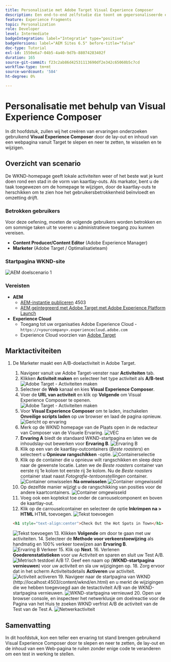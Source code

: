 ```yaml
---
title: Personalisatie met Adobe Target Visual Experience Composer
description: Een end-to-end zelfstudie die toont om gepersonaliseerde ervaring tot stand te brengen en te leveren gebruikend Adobe Target Visual Experience Composer (VEC).
feature: Experience Fragments
topic: Personalization
role: Developer
level: Intermediate
badgeIntegration: label="Integratie" type="positive"
badgeVersions: label="AEM Sites 6.5" before-title="false"
doc-type: Tutorial
exl-id: 1550e6a7-04b5-4a40-9d7b-88074283402f
duration: 165
source-git-commit: f23c2ab86d42531113690df2e342c65060b5c7cd
workflow-type: tm+mt
source-wordcount: '584'
ht-degree: 0%

---
```


# Personalisatie met behulp van Visual Experience Composer

In dit hoofdstuk, zullen wij het creëren van ervaringen onderzoeken gebruikend **Visual Experience Composer** door de lay-out en inhoud van een webpagina vanuit Target te slepen en neer te zetten, te wisselen en te wijzigen.

## Overzicht van scenario

De WKND-homepage geeft lokale activiteiten weer of het beste wat je kunt doen rond een stad in de vorm van kaartlay-outs. Als markator, bent u de taak toegewezen om de homepage te wijzigen, door de kaartlay-outs te herschikken om te zien hoe het gebruikersbetrokkenheid beïnvloedt en omzetting drijft.

### Betrokken gebruikers

Voor deze oefening, moeten de volgende gebruikers worden betrokken en om sommige taken uit te voeren u administratieve toegang zou kunnen vereisen.

* **Content Producer/Content Editor** (Adobe Experience Manager)
* **Marketer** (Adobe Target / Optimalisatieteam)

### Startpagina WKND-site

![AEM doelscenario 1](assets/personalization-use-case-3/aem-target-use-case-3.png)

### Vereisten

* **AEM**
   * [AEM-instantie publiceren](./implementation.md#getting-aem) 4503
   * [AEM geïntegreerd met Adobe Target met Adobe Experience Platform Launch](./using-launch-adobe-io.md#aem-target-using-launch-by-adobe)
* **Experience Cloud**
   * Toegang tot uw organisaties Adobe Experience Cloud - `https://<yourcompany>.experiencecloud.adobe.com`
   * Experience Cloud voorzien van [Adobe Target](https://experiencecloud.adobe.com)

## Marktactiviteiten

1. De Marketer maakt een A/B-doelactiviteit in Adobe Target.
   1. Navigeer vanuit uw Adobe Target-venster naar **Activiteiten** tab.
   2. Klikken **Activiteit maken** en selecteer het type activiteit als **A/B-test**
      ![Adobe Target - Activiteiten maken](assets/personalization-use-case-2/create-ab-activity.png)
   3. Selecteer de **Web** kanaal en kies **Visual Experience Composer**.
   4. Voer de **URL van activiteit** en klik op **Volgende** om Visual Experience Composer te openen.
      ![Adobe Target - Activiteiten maken](assets/personalization-use-case-2/create-activity-ab-name.png)
   5. Voor **Visual Experience Composer** om te laden, inschakelen **Onveilige scripts laden** op uw browser en laad de pagina opnieuw.
      ![Gericht op ervaring](assets/personalization-use-case-1/load-unsafe-scripts.png)
   6. Merk op de WKND homepage van de Plaats open in de redacteur van Composer van de Visuele Ervaring.
      ![VEC](assets/personalization-use-case-2/vec.png)
   7. **Ervaring A** biedt de standaard WKND-startpagina en laten we de inhoudslay-out bewerken voor **Ervaring B**.
      ![Ervaring B](assets/personalization-use-case-3/use-case3-experience-b.png)
   8. Klik op een van de kaartlay-outcontainers (*Beste roasters*) en selecteert u **Opnieuw rangschikken** -optie.
      ![Containerselectie](assets/personalization-use-case-3/container-selection.png)
   9. Klik op de container die u opnieuw wilt rangschikken en sleep deze naar de gewenste locatie. Laten we de *Beste roasters* container van eerste rij 1e kolom tot eerste rij 3e kolom. Nu de *Beste roasters* container staat naast *Fotografie-tentoonstellingen* container.
      ![Container omwisselen](assets/personalization-use-case-3/container-swap.png)
      **Na omwisselen**
      ![Container omgewisseld](assets/personalization-use-case-3/after-swap-1-3.png)
   10. Op dezelfde manier wijzigt u de rangschikking van posities voor de andere kaartcontainers.
      ![Container omgewisseld](assets/personalization-use-case-3/after-swap-all.png)
   11. Voeg ook een koptekst toe onder de carrouselcomponent en boven de kaartlay-out.
   12. Klik op de carrouselcontainer en selecteer de optie **Inkrimpen na > HTML** HTML toevoegen.
      ![Tekst toevoegen](assets/personalization-use-case-3/add-text.png)

      ```html
      <h1 style="text-align:center">Check Out the Hot Spots in Town</h1>
      ```

      ![Tekst toevoegen](assets/personalization-use-case-3/after-changes.png)
   13. Klikken **Volgende** om door te gaan met uw activiteiten.
   14. Selecteer de **Methode voor verkeerstoewijzing** als handmatig en 100% verkeer toewijzen aan **Ervaring B**.
      ![Ervaring B Verkeer](assets/personalization-use-case-2/traffic.png)
   15. Klik op **Next**.
   16. Verlenen **Goederenstatistieken** voor uw Activiteit en sparen en sluit uw Test A/B.
      ![Metrisch testdoel A/B](assets/personalization-use-case-2/goal-metric.png)
   17. Geef een naam op (**WKND-startpagina vernieuwen**) voor uw activiteit en sla uw wijzigingen op.
   18. Zorg ervoor dat in het scherm Activiteitsdetails **Activeren** uw activiteit.
      ![Activiteit activeren](assets/personalization-use-case-3/save-activity.png)
   19. Navigeer naar de startpagina van WKND (http://localhost:4503/content/wknd/en.html) en u merkt de wijzigingen die we hebben toegevoegd aan de testactiviteit A/B van de WKND-startpagina vernieuwen.
      ![WKND-startpagina vernieuwd](assets/personalization-use-case-3/activity-result.png)
   20. Open uw browser console, en inspecteer het netwerklusje om doelreactie voor de Pagina van het Huis te zoeken WKND verfrist A/B de activiteit van de Test van de Test A.
      ![Netwerkactiviteit](assets/personalization-use-case-3/activity-result.png)

## Samenvatting

In dit hoofdstuk, kon een teller een ervaring tot stand brengen gebruikend Visual Experience Composer door te slepen en neer te zetten, de lay-out en de inhoud van een Web-pagina te ruilen zonder enige code te veranderen om een test in werking te stellen.
